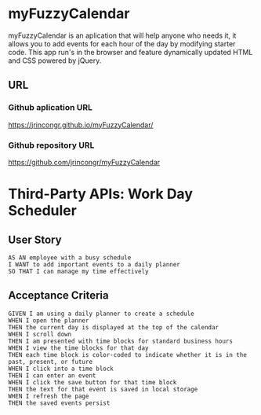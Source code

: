 # myFuzzyCalendar

myFuzzyCalendar is an aplication that will help anyone who needs it, it allows you to add events for each hour of the day by modifying starter code. This app run's in the browser and feature dynamically updated HTML and CSS powered by jQuery.

## URL

### Github aplication URL
https://jrincongr.github.io/myFuzzyCalendar/

### Github repository URL
https://github.com/jrincongr/myFuzzyCalendar

# Third-Party APIs: Work Day Scheduler

## User Story

```
AS AN employee with a busy schedule
I WANT to add important events to a daily planner
SO THAT I can manage my time effectively
```


## Acceptance Criteria

```
GIVEN I am using a daily planner to create a schedule
WHEN I open the planner
THEN the current day is displayed at the top of the calendar
WHEN I scroll down
THEN I am presented with time blocks for standard business hours
WHEN I view the time blocks for that day
THEN each time block is color-coded to indicate whether it is in the past, present, or future
WHEN I click into a time block
THEN I can enter an event
WHEN I click the save button for that time block
THEN the text for that event is saved in local storage
WHEN I refresh the page
THEN the saved events persist
```
